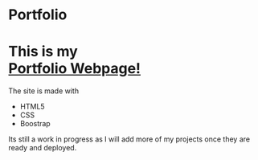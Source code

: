 # Portfolio
<h1>This is my <br> <a href="akashweb005.netlify.app">Portfolio Webpage!</a></h1> <p>The site is made with </p>
<ul>
    <li>HTML5</li>
    <li>CSS</li>
    <li>Boostrap</li>
</ul>
Its still a work in progress as I will add more of my projects once they are ready and deployed.

